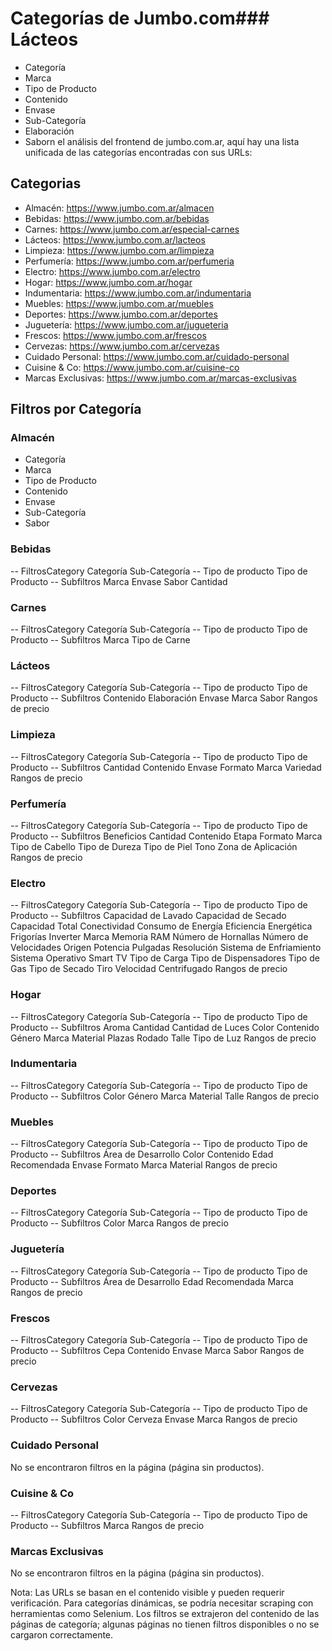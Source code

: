 # Categorías de Jumbo.com### Lácteos
- Categoría
- Marca
- Tipo de Producto
- Contenido
- Envase
- Sub-Categoría
- Elaboración
- Saborn el análisis del frontend de jumbo.com.ar, aquí hay una lista unificada de las categorías encontradas con sus URLs:

## Categorias
- Almacén: https://www.jumbo.com.ar/almacen
- Bebidas: https://www.jumbo.com.ar/bebidas
- Carnes: https://www.jumbo.com.ar/especial-carnes
- Lácteos: https://www.jumbo.com.ar/lacteos
- Limpieza: https://www.jumbo.com.ar/limpieza
- Perfumería: https://www.jumbo.com.ar/perfumeria
- Electro: https://www.jumbo.com.ar/electro
- Hogar: https://www.jumbo.com.ar/hogar
- Indumentaria: https://www.jumbo.com.ar/indumentaria
- Muebles: https://www.jumbo.com.ar/muebles
- Deportes: https://www.jumbo.com.ar/deportes
- Juguetería: https://www.jumbo.com.ar/jugueteria
- Frescos: https://www.jumbo.com.ar/frescos
- Cervezas: https://www.jumbo.com.ar/cervezas
- Cuidado Personal: https://www.jumbo.com.ar/cuidado-personal
- Cuisine & Co: https://www.jumbo.com.ar/cuisine-co
- Marcas Exclusivas: https://www.jumbo.com.ar/marcas-exclusivas

## Filtros por Categoría

### Almacén
- Categoría
- Marca
- Tipo de Producto
- Contenido
- Envase
- Sub-Categoría
- Sabor

### Bebidas
-- FiltrosCategory
Categoría
Sub-Categoría
-- Tipo de producto
Tipo de Producto
-- Subfiltros
Marca
Envase
Sabor
Cantidad

### Carnes
-- FiltrosCategory
Categoría
Sub-Categoría
-- Tipo de producto
Tipo de Producto
-- Subfiltros
Marca
Tipo de Carne

### Lácteos
-- FiltrosCategory
Categoría
Sub-Categoría
-- Tipo de producto
Tipo de Producto
-- Subfiltros
Contenido
Elaboración
Envase
Marca
Sabor
Rangos de precio

### Limpieza
-- FiltrosCategory
Categoría
Sub-Categoría
-- Tipo de producto
Tipo de Producto
-- Subfiltros
Cantidad
Contenido
Envase
Formato
Marca
Variedad
Rangos de precio

### Perfumería
-- FiltrosCategory
Categoría
Sub-Categoría
-- Tipo de producto
Tipo de Producto
-- Subfiltros
Beneficios
Cantidad
Contenido
Etapa
Formato
Marca
Tipo de Cabello
Tipo de Dureza
Tipo de Piel
Tono
Zona de Aplicación
Rangos de precio

### Electro
-- FiltrosCategory
Categoría
Sub-Categoría
-- Tipo de producto
Tipo de Producto
-- Subfiltros
Capacidad de Lavado
Capacidad de Secado
Capacidad Total
Conectividad
Consumo de Energía
Eficiencia Energética
Frigorías
Inverter
Marca
Memoria RAM
Número de Hornallas
Número de Velocidades
Origen
Potencia
Pulgadas
Resolución
Sistema de Enfriamiento
Sistema Operativo
Smart TV
Tipo de Carga
Tipo de Dispensadores
Tipo de Gas
Tipo de Secado
Tiro
Velocidad Centrifugado
Rangos de precio

### Hogar
-- FiltrosCategory
Categoría
Sub-Categoría
-- Tipo de producto
Tipo de Producto
-- Subfiltros
Aroma
Cantidad
Cantidad de Luces
Color
Contenido
Género
Marca
Material
Plazas
Rodado
Talle
Tipo de Luz
Rangos de precio

### Indumentaria
-- FiltrosCategory
Categoría
Sub-Categoría
-- Tipo de producto
Tipo de Producto
-- Subfiltros
Color
Género
Marca
Material
Talle
Rangos de precio

### Muebles
-- FiltrosCategory
Categoría
Sub-Categoría
-- Tipo de producto
Tipo de Producto
-- Subfiltros
Área de Desarrollo
Color
Contenido
Edad Recomendada
Envase
Formato
Marca
Material
Rangos de precio

### Deportes
-- FiltrosCategory
Categoría
Sub-Categoría
-- Tipo de producto
Tipo de Producto
-- Subfiltros
Color
Marca
Rangos de precio

### Juguetería
-- FiltrosCategory
Categoría
Sub-Categoría
-- Tipo de producto
Tipo de Producto
-- Subfiltros
Área de Desarrollo
Edad Recomendada
Marca
Rangos de precio

### Frescos
-- FiltrosCategory
Categoría
Sub-Categoría
-- Tipo de producto
Tipo de Producto
-- Subfiltros
Cepa
Contenido
Envase
Marca
Sabor
Rangos de precio

### Cervezas
-- FiltrosCategory
Categoría
Sub-Categoría
-- Tipo de producto
Tipo de Producto
-- Subfiltros
Color Cerveza
Envase
Marca
Rangos de precio

### Cuidado Personal
No se encontraron filtros en la página (página sin productos).

### Cuisine & Co
-- FiltrosCategory
Categoría
Sub-Categoría
-- Tipo de producto
Tipo de Producto
-- Subfiltros
Marca
Rangos de precio

### Marcas Exclusivas
No se encontraron filtros en la página (página sin productos).

Nota: Las URLs se basan en el contenido visible y pueden requerir verificación. Para categorías dinámicas, se podría necesitar scraping con herramientas como Selenium. Los filtros se extrajeron del contenido de las páginas de categoría; algunas páginas no tienen filtros disponibles o no se cargaron correctamente.
